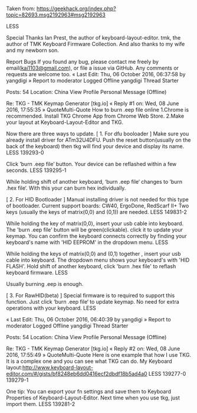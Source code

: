 

Taken from:
    https://geekhack.org/index.php?topic=82693.msg2192963#msg2192963
    
LESS


Special Thanks
Ian Prest, the author of keyboard-layout-editor.
tmk, the author of TMK Keyboard Firmware Collection.
And also thanks to my wife and my newborn son.

Report Bugs
If you found any bug, please contact me freely by email(kai1103@gmail.com), or file a issue via GitHub. Any comments or requests are welcome too.
« Last Edit: Thu, 06 October 2016, 06:37:58 by yangdigi »
Report to moderator     Logged
 Offline yangdigi
Thread Starter
 
Posts: 54
Location: China
View Profile  Personal Message (Offline)

Re: TKG - TMK Keymap Generator [tkg.io]
« Reply #1 on: Wed, 08 June 2016, 17:55:35 »
QuoteMulti-Quote
How to burn .eep file online
1.Chrome is recommended. Install TKG Chrome App from Chrome Web Store.
2.Make your layout at Keyboard-Layout-Editor and TKG.

Now there are three ways to update.
[  1. For dfu booloader  ]
Make sure you already install driver for ATm32U4DFU.
Push the reset button(usually on the back of the keyboard) then tkg will find your device and display its name.
LESS
139293-0

Click ’burn .eep file’ button. Your device can be reflashed within a few seconds.
LESS
139295-1

While holding shift of another keyboard, ‘burn .eep file‘ changes to ’burn .hex file‘. With this your can burn hex individually.

[  2. For HID Bootloader  ] 
Manual installing driver is not needed for this type of bootloader.  Current support boards: CW40, ErgoDone, RedScarf II+
Two keys (usually the keys of matrix(0,0) and (0,1)) are needed.
LESS
149831-2

While holding the key of matrix(0,0), insert your usb cable into keyboard. The 'burn .eep file' button will be green(clickable). click it to update your keymap. You can confirm the keyboard connects correctly by finding your keyboard's name with 'HID EEPROM' in the dropdown menu.
LESS


While holding the keys of matrix(0,0) and (0,1) together , insert your usb cable into keyboard. The dropdown menu shows your keyboard's with 'HID FLASH'. Hold shift of another keyboard, click 'burn .hex file' to reflash keyboard firmware. 
LESS


Usually burning .eep is enough. 

[  3. For RawHID(beta)  ]
Special firmware is to required to support this function. Just click ‘burn .eep file‘ to update keymap. No need for extra operations with your keyboard.
LESS

« Last Edit: Thu, 06 October 2016, 06:40:39 by yangdigi »
Report to moderator     Logged
 Offline yangdigi
Thread Starter
 
Posts: 54
Location: China
View Profile  Personal Message (Offline)

Re: TKG - TMK Keymap Generator [tkg.io]
« Reply #2 on: Wed, 08 June 2016, 17:55:49 »
QuoteMulti-Quote
Here is one example that how I use TKG. It is a complex one and you can see what TKG can do.
My Keyboard layout:http://www.keyboard-layout-editor.com/#/gists/bf8248eb6dd0416ecf2dbdf18b5ad4a0
LESS
139277-0
139279-1

One tip:
You can export your fn settings and save them to  Keyboard Properties of Keyboard-Layout-Editor.
Next time when you use tkg, just import them.
LESS
139281-2



